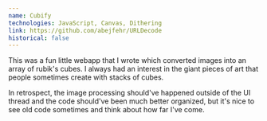 ```yaml
---
name: Cubify
technologies: JavaScript, Canvas, Dithering
link: https://github.com/abejfehr/URLDecode
historical: false
---
```


This was a fun little webapp that I wrote which converted images into an array of rubik's cubes. I always had an interest in the giant pieces of art that people sometimes create with stacks of cubes.

In retrospect, the image processing should've happened outside of the UI thread and the code should've been much better organized, but it's nice to see old code sometimes and think about how far I've come.
